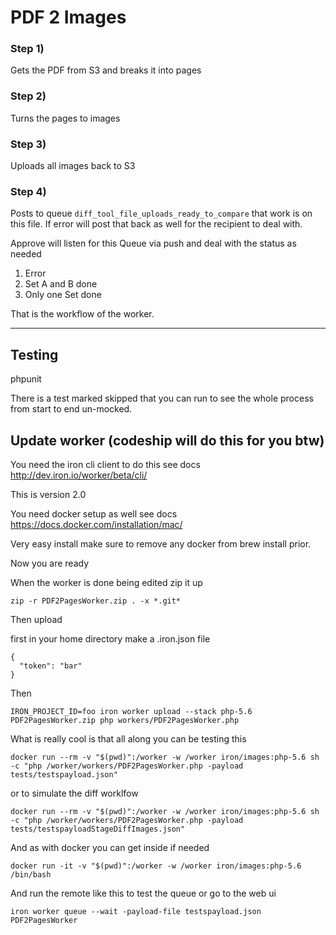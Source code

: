 # PDF 2 Images

### Step 1)

Gets the PDF from S3 and breaks it into pages

### Step 2)

Turns the pages to images

### Step 3)

Uploads all images back to S3

### Step 4)

Posts to queue `diff_tool_file_uploads_ready_to_compare` that work is on this file. If error will post that back as well for the recipient to deal with.

Approve will listen for this Queue via push and deal with the status as needed

  1) Error
  2) Set A and B done
  3) Only one Set done



That is the workflow of the worker.

---


## Testing

phpunit

There is a test marked skipped that you can run to see the whole process from start to end un-mocked.



## Update worker (codeship will do this for you btw)

You need the iron cli client to do this see docs http://dev.iron.io/worker/beta/cli/

This is version 2.0

You need docker setup as well see docs https://docs.docker.com/installation/mac/

Very easy install make sure to remove any docker from brew install prior.

Now you are ready

When the worker is done being edited zip it up

~~~
zip -r PDF2PagesWorker.zip . -x *.git*
~~~

Then upload

first in your home directory make a .iron.json file

~~~
{
  "token": "bar"
}
~~~

Then

~~~
IRON_PROJECT_ID=foo iron worker upload --stack php-5.6 PDF2PagesWorker.zip php workers/PDF2PagesWorker.php
~~~

What is really cool is that all along you can be testing this

~~~
docker run --rm -v "$(pwd)":/worker -w /worker iron/images:php-5.6 sh -c "php /worker/workers/PDF2PagesWorker.php -payload tests/testspayload.json"
~~~

or to simulate the diff worklfow

~~~
docker run --rm -v "$(pwd)":/worker -w /worker iron/images:php-5.6 sh -c "php /worker/workers/PDF2PagesWorker.php -payload tests/testspayloadStageDiffImages.json"
~~~

And as with docker you can get inside if needed

~~~
docker run -it -v "$(pwd)":/worker -w /worker iron/images:php-5.6 /bin/bash
~~~

And run the remote like this to test the queue or go to the web ui

~~~
iron worker queue --wait -payload-file testspayload.json PDF2PagesWorker
~~~

